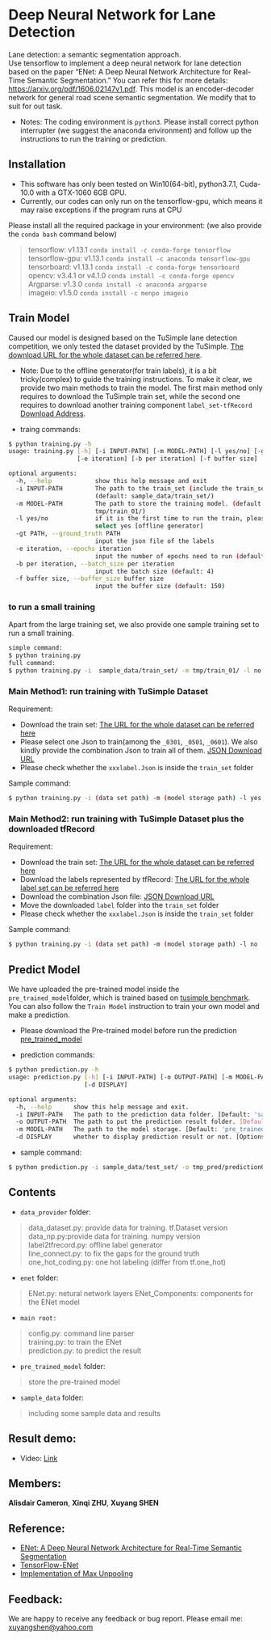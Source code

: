 # Deep Neural Network for Lane Detection  
Lane detection: a semantic segmentation approach.  
Use tensorflow to implement a deep neural network for lane detection based on the paper “ENet: A Deep Neural Network Architecture for Real-Time Semantic Segmentation.” You can refer this for more details: https://arxiv.org/pdf/1606.02147v1.pdf ​. This model is an encoder-decoder network for general road scene semantic segmentation. We modify that to suit for out task.

* Notes: The coding environment is `python3`. Please install correct python interrupter (we suggest the anaconda environment) and follow up the instructions to run the training or prediction.

## Installation
* This software has only been tested on Win10(64-bit), python3.7.1, Cuda-10.0 with a GTX-1060 6GB GPU.
* Currently, our codes can only run on the tensorflow-gpu, which means it may raise exceptions if the program runs at CPU

Please install all the required package in your environment: (we also provide the `conda bash` command below)
> tensorflow: v1.13.1 `conda install -c conda-forge tensorflow`  
> tensorflow-gpu: v1.13.1 `conda install -c anaconda tensorflow-gpu`  
> tensorboard: v1.13.1 `conda install -c conda-forge tensorboard`  
> opencv: v3.4.1 or v4.1.0 `conda install -c conda-forge opencv`  
> Argparse: v1.3.0 `conda install -c anaconda argparse`  
> imageio: v1.5.0 `conda install -c menpo imageio`  

## Train Model
Caused our model is designed based on the TuSimple lane detection competition, we only tested the dataset provided by the TuSimple.
[The download URL for the whole dataset can be referred here](https://github.com/TuSimple/tusimple-benchmark/issues/3). 
* Note: Due to the offline generator(for train labels), it is a bit tricky(complex) to guide the training instructions. To make  it clear, we provide two main methods to train the model.
The first main method only requires to download the TuSimple train set, while the second one requires to download another training component `label_set-tfRecord` [Download Address](https://github.com/XuyangSHEN/lane_detection_enet/raw/master/train_set/labels.zip).

* traing commands:
```bash
$ python training.py -h
usage: training.py [-h] [-i INPUT-PATH] [-m MODEL-PATH] [-l yes/no] [-gt PATH]
                   [-e iteration] [-b per iteration] [-f buffer size]

optional arguments:
  -h, --help            show this help message and exit
  -i INPUT-PATH         The path to the train_set (include the train_set).
                        (default: sample_data/train_set/)
  -m MODEL-PATH         The path to store the training model. (default:
                        tmp/train_01/)
  -l yes/no             if it is the first time to run the train, please
                        select yes [offline generator]
  -gt PATH, --ground_truth PATH
                        input the json file of the labels
  -e iteration, --epochs iteration
                        input the number of epochs need to run (default: 40)
  -b per iteration, --batch_size per iteration
                        input the batch size (default: 4)
  -f buffer size, --buffer_size buffer size
                        input the buffer size (default: 150)

```

### to run a small training
Apart from the large training set, we also provide one sample training set to run a small training.

```bash
simple command: 
$ python training.py
full command:
$ python training.py -i  sample_data/train_set/ -m tmp/train_01/ -l no
```

### Main Method1: run training with TuSimple Dataset
Requirement:
* Download the train set: [The URL for the whole dataset can be referred here](https://github.com/TuSimple/tusimple-benchmark/issues/3)
* Please select one Json to train(among the `_0301`, `_0501`, `_0601`). We also kindly provide the combination Json to train all of them. [JSON Download URL](https://github.com/XuyangSHEN/lane_detection_enet/raw/master/train_set/total_label.zip)
* Please check whether the `xxxlabel.Json` is inside the `train_set` folder

Sample command:
```bash
$ python training.py -i (data set path) -m (model storage path) -l yes -gt (xxx.json) 
```

### Main Method2: run training with TuSimple Dataset plus the downloaded tfRecord
Requirement:
* Download the train set:  [The URL for the whole dataset can be referred here](https://github.com/TuSimple/tusimple-benchmark/issues/3)
* Download the labels represented by tfRecord: [The URL for the whole label set can be referred  here](https://github.com/XuyangSHEN/lane_detection_enet/raw/master/train_set/labels.zip)
* Download the combination Json file: [JSON Download URL](https://github.com/XuyangSHEN/lane_detection_enet/raw/master/train_set/total_label.zip)
* Move the downloaded `label` folder into the `train_set` folder
* Please check whether the `xxxlabel.Json` is inside the `train_set` folder

Sample command:
```bash
$ python training.py -i (data set path) -m (model storage path) -l no
```

## Predict Model
We have uploaded the pre-trained model inside the `pre_trained_model`folder, which is trained based on [tusimple benchmark](http://benchmark.tusimple.ai/#/).
You can also follow the `Train Model` instruction to train your own model and make a prediction.

* Please download the Pre-trained model before run the prediction [pre_trained_model](https://drive.google.com/file/d/1GMlc6KFTYyubuj6n9zGhhniW1Q8At7oH/view?usp=sharing)

* prediction commands:
```bash
$ python prediction.py -h
usage: prediction.py [-h] [-i INPUT-PATH] [-o OUTPUT-PATH] [-m MODEL-PATH]
                     [-d DISPLAY]

optional arguments:
  -h, --help      show this help message and exit.
  -i INPUT-PATH   The path to the prediction data folder. [Default: 'sample_data/test_set/']
  -o OUTPUT-PATH  The path to put the prediction result folder. [Default:'tmp_pred/']
  -m MODEL-PATH   The path to the model storage. [Default: 'pre_trained_model/']
  -d DISPLAY      whether to display prediction result or not. [Options: yes/no, Default: no]

```
* sample command:
```bash
$ python prediction.py -i sample_data/test_set/ -o tmp_pred/prediction01/ -m pre_trained_model/ -d no
```

## Contents
* `data_provider` folder:  
> data_dataset.py: provide data for training. tf.Dataset version  
> data_np.py:provide data for training. numpy version  
> label2tfrecord.py: offline label generator  
> line_connect.py: to fix the gaps for the ground truth  
> one_hot_coding.py: one hot labeling (differ from tf.one_hot)  

* `enet` folder:
> ENet.py: netural network layers 
> ENet_Components: components for the ENet model

* `main root:`
> config.py: command line parser  
> training.py: to train the ENet  
> prediction.py: to predict the result  

* `pre_trained_model` folder:
> store the pre-trained model

* `sample_data` folder:
> including some sample data and results

## Result demo:
* Video: [Link](https://youtu.be/tDCkRfYBk4U)

## Members:
**Alisdair Cameron**, **Xinqi ZHU**, **Xuyang SHEN**

## Reference:
* [ENet: A Deep Neural Network Architecture for Real-Time Semantic Segmentation](https://arxiv.org/pdf/1606.02147v1.pdf)
* [TensorFlow-ENet](https://github.com/kwotsin/TensorFlow-ENet)
* [Implementation of Max Unpooling](https://github.com/tensorflow/tensorflow/issues/2169)


## Feedback:
We are happy to receive any feedback or bug report. Please email me: xuyangshen@yahoo.com
